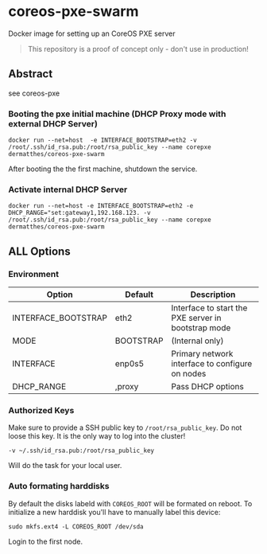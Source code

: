 # coreos-pxe-swarm
Docker image for setting up an CoreOS PXE server 

> This repository is a proof of concept only - don't use in production!
>

## Abstract

see coreos-pxe

### Booting the pxe initial machine (DHCP Proxy mode with external DHCP Server) 

```
docker run --net=host  -e INTERFACE_BOOTSTRAP=eth2 -v /root/.ssh/id_rsa.pub:/root/rsa_public_key --name corepxe dermatthes/coreos-pxe-swarm
```

After booting the the first machine, shutdown the service. 
 
### Activate internal DHCP Server

```
docker run --net=host -e INTERFACE_BOOTSTRAP=eth2 -e DHCP_RANGE="set:gateway1,192.168.123. -v /root/.ssh/id_rsa.pub:/root/rsa_public_key --name corepxe dermatthes/coreos-pxe-swarm
```


## ALL Options

### Environment

| Option              | Default           | Description                                           |
|---------------------|-------------------|-------------------------------------------------------|
| INTERFACE_BOOTSTRAP | eth2              | Interface to start the PXE server in bootstrap mode   |
| MODE                | BOOTSTRAP         | (Internal only)                                       |
| INTERFACE           | enp0s5            | Primary network interface to configure on nodes       |
| DHCP_RANGE          | <myip>,proxy      | Pass DHCP options                                     |

### Authorized Keys

Make sure to provide a SSH public key to `/root/rsa_public_key`. Do not 
loose this key. It is the only way to log into the cluster!

```
-v ~/.ssh/id_rsa.pub:/root/rsa_public_key
```
Will do the task for your local user.



### Auto formating harddisks

By default the disks labeld with `COREOS_ROOT` will be formated 
 on reboot. To initialize a new harddisk you'll have to manually
 label this device:

```
sudo mkfs.ext4 -L COREOS_ROOT /dev/sda
```

Login to the first node.